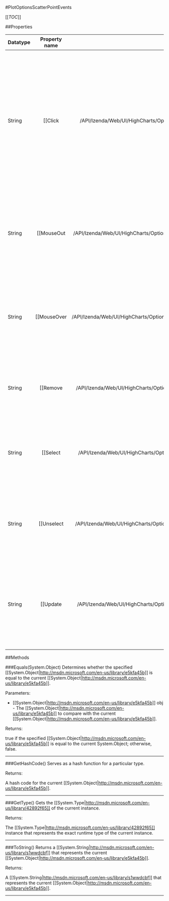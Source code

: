 #PlotOptionsScatterPointEvents

[[_TOC_]]

##Properties

|Datatype|Property name|Property description|Default Value|
|:-------|:----------:|:-----------------:|:-----------:|
|String|[[Click|/API/Izenda/Web/UI/HighCharts/Options/CodeSamples/Izenda_Web_UI_HighCharts_Options_PlotOptionsScatterPointEvents_Click]]|<p></p>Fires when a point is clicked. The <code>this</code> keyword refers to the point object itself. One parameter, <code>event</code>, is passed to the function. This contains common event information based on jQuery or MooTools depending on which library is used as the base for Highcharts.<p></p><p>If the <code>series.allowPointSelect</code> option is true, the default action for the point's click event is to toggle the point's select state. Returning <code>false</code> cansels this action.</p>|null|
|String|[[MouseOut|/API/Izenda/Web/UI/HighCharts/Options/CodeSamples/Izenda_Web_UI_HighCharts_Options_PlotOptionsScatterPointEvents_MouseOut]]| Fires when the mouse leaves the area close to the point. The <code>this</code> keyword refers to the point object itself. One parameter, <code>event</code>, is passed to the function. This contains common event information based on jQuery or MooTools depending on which library is used as the base for Highcharts. |null|
|String|[[MouseOver|/API/Izenda/Web/UI/HighCharts/Options/CodeSamples/Izenda_Web_UI_HighCharts_Options_PlotOptionsScatterPointEvents_MouseOver]]| Fires when the mouse enters the area close to the point. The <code>this</code> keyword refers to the point object itself. One parameter, <code>event</code>, is passed to the function. This contains common event information based on jQuery or MooTools depending on which library is used as the base for Highcharts. |null|
|String|[[Remove|/API/Izenda/Web/UI/HighCharts/Options/CodeSamples/Izenda_Web_UI_HighCharts_Options_PlotOptionsScatterPointEvents_Remove]]| Fires when the point is removed using the <code>.remove()</code> method. The <code>this</code> keyword refers to the point object itself. One parameter, <code>event</code>, is passed to the function. Returning <code>false</code> cancels the operation. |null|
|String|[[Select|/API/Izenda/Web/UI/HighCharts/Options/CodeSamples/Izenda_Web_UI_HighCharts_Options_PlotOptionsScatterPointEvents_Select]]| Fires when the point is selected either programatically or following a click on the point. The <code>this</code> keyword refers to the point object itself. One parameter, <code>event</code>, is passed to the function. Returning <code>false</code> cancels the operation. |null|
|String|[[Unselect|/API/Izenda/Web/UI/HighCharts/Options/CodeSamples/Izenda_Web_UI_HighCharts_Options_PlotOptionsScatterPointEvents_Unselect]]| Fires when the point is unselected either programatically or following a click on the point. The <code>this</code> keyword refers to the point object itself. One parameter, <code>event</code>, is passed to the function. Returning <code>false</code> cancels the operation. |null|
|String|[[Update|/API/Izenda/Web/UI/HighCharts/Options/CodeSamples/Izenda_Web_UI_HighCharts_Options_PlotOptionsScatterPointEvents_Update]]| Fires when the point is updated programmatically through the <code>.update()</code> method. The <code>this</code> keyword refers to the point object itself. One parameter, <code>event</code>, is passed to the function. The new point options can be accessed through <code>event.options</code>. Returning <code>false</code> cancels the operation. |null|


##Methods

###Equals(System.Object)
Determines whether the specified [[System.Object|http://msdn.microsoft.com/en-us/library/e5kfa45b]] is equal to the current [[System.Object|http://msdn.microsoft.com/en-us/library/e5kfa45b]].

Parameters: 

* [[System.Object|http://msdn.microsoft.com/en-us/library/e5kfa45b]] obj  - The [[System.Object|http://msdn.microsoft.com/en-us/library/e5kfa45b]] to compare with the current [[System.Object|http://msdn.microsoft.com/en-us/library/e5kfa45b]].





Returns:

true if the specified [[System.Object|http://msdn.microsoft.com/en-us/library/e5kfa45b]] is equal to the current System.Object; otherwise, false.


---


###GetHashCode()
 Serves as a hash function for a particular type.  





Returns:

A hash code for the current [[System.Object|http://msdn.microsoft.com/en-us/library/e5kfa45b]].


---


###GetType()
Gets the [[System.Type|http://msdn.microsoft.com/en-us/library/42892f65]] of the current instance.





Returns:

The [[System.Type|http://msdn.microsoft.com/en-us/library/42892f65]] instance that represents the exact runtime type of the current instance.


---


###ToString()
Returns a [[System.String|http://msdn.microsoft.com/en-us/library/s1wwdcbf]] that represents the current [[System.Object|http://msdn.microsoft.com/en-us/library/e5kfa45b]].





Returns:

A [[System.String|http://msdn.microsoft.com/en-us/library/s1wwdcbf]] that represents the current [[System.Object|http://msdn.microsoft.com/en-us/library/e5kfa45b]].


---


